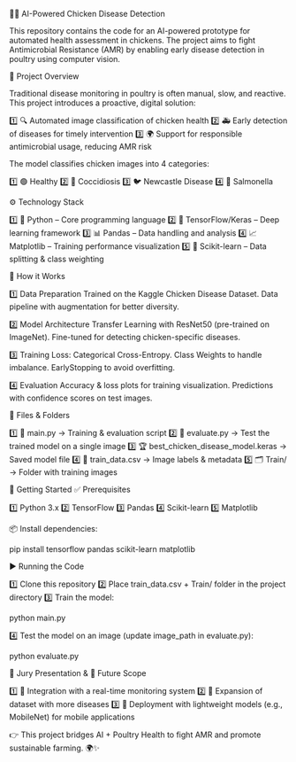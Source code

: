 🐔💡 AI-Powered Chicken Disease Detection

This repository contains the code for an AI-powered prototype for automated health assessment in chickens.
The project aims to fight Antimicrobial Resistance (AMR) by enabling early disease detection in poultry using computer vision.

📌 Project Overview

Traditional disease monitoring in poultry is often manual, slow, and reactive.
This project introduces a proactive, digital solution:

1️⃣ 🔍 Automated image classification of chicken health
2️⃣ 🚑 Early detection of diseases for timely intervention
3️⃣ 🌍 Support for responsible antimicrobial usage, reducing AMR risk

The model classifies chicken images into 4 categories:

1️⃣ 🟢 Healthy
2️⃣ 🦠 Coccidiosis
3️⃣ 🐦 Newcastle Disease
4️⃣ 🧫 Salmonella

⚙️ Technology Stack

1️⃣ 🐍 Python – Core programming language
2️⃣ 🧠 TensorFlow/Keras – Deep learning framework
3️⃣ 📊 Pandas – Data handling and analysis
4️⃣ 📈 Matplotlib – Training performance visualization
5️⃣ 🔢 Scikit-learn – Data splitting & class weighting

🔬 How it Works

1️⃣ Data Preparation
Trained on the Kaggle Chicken Disease Dataset.
Data pipeline with augmentation for better diversity.

2️⃣ Model Architecture
Transfer Learning with ResNet50 (pre-trained on ImageNet).
Fine-tuned for detecting chicken-specific diseases.

3️⃣ Training
Loss: Categorical Cross-Entropy.
Class Weights to handle imbalance.
EarlyStopping to avoid overfitting.

4️⃣ Evaluation
Accuracy & loss plots for training visualization.
Predictions with confidence scores on test images.

📁 Files & Folders

1️⃣ 📜 main.py → Training & evaluation script
2️⃣ 🧪 evaluate.py → Test the trained model on a single image
3️⃣ 🏆 best_chicken_disease_model.keras → Saved model file
4️⃣ 📑 train_data.csv → Image labels & metadata
5️⃣ 🗂 Train/ → Folder with training images

🚀 Getting Started
✅ Prerequisites

1️⃣ Python 3.x
2️⃣ TensorFlow
3️⃣ Pandas
4️⃣ Scikit-learn
5️⃣ Matplotlib

📦 Install dependencies:

pip install tensorflow pandas scikit-learn matplotlib

▶️ Running the Code

1️⃣ Clone this repository
2️⃣ Place train_data.csv + Train/ folder in the project directory
3️⃣ Train the model:

python main.py


4️⃣ Test the model on an image (update image_path in evaluate.py):

python evaluate.py

🎤 Jury Presentation & 🌟 Future Scope

1️⃣ 📡 Integration with a real-time monitoring system
2️⃣ 🧬 Expansion of dataset with more diseases
3️⃣ 📱 Deployment with lightweight models (e.g., MobileNet) for mobile applications

👉 This project bridges AI + Poultry Health to fight AMR and promote sustainable farming. 🌍✨
